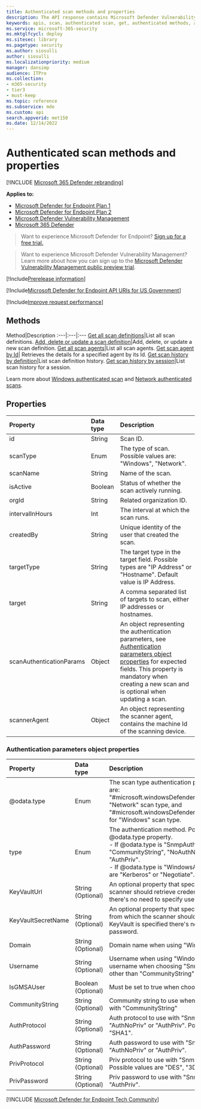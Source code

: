 ```yaml
---
title: Authenticated scan methods and properties
description: The API response contains Microsoft Defender Vulnerability Management authenticated scans created in your tenant. You can request all the scans, all the scan definitions or add a new network our authenticated scan.
keywords: apis, scan, authenticated scan, get, authenticated methods, authenticated properties,
ms.service: microsoft-365-security
ms.mktglfcycl: deploy
ms.sitesec: library
ms.pagetype: security
ms.author: siosulli
author: siosulli
ms.localizationpriority: medium
manager: dansimp
audience: ITPro
ms.collection: 
- m365-security
- tier3
- must-keep
ms.topic: reference
ms.subservice: mde
ms.custom: api
search.appverid: met150
ms.date: 12/14/2022
---
```


# Authenticated scan methods and properties

[!INCLUDE [Microsoft 365 Defender rebranding](../../../includes/microsoft-defender.md)]

**Applies to:**

- [Microsoft Defender for Endpoint Plan 1](https://go.microsoft.com/fwlink/?linkid=2154037)
- [Microsoft Defender for Endpoint Plan 2](https://go.microsoft.com/fwlink/p/?linkid=2154037)
- [Microsoft Defender Vulnerability Management](../../defender-vulnerability-management/index.yml)
- [Microsoft 365 Defender](https://go.microsoft.com/fwlink/?linkid=2118804)

> Want to experience Microsoft Defender for Endpoint? [Sign up for a free trial.](https://signup.microsoft.com/create-account/signup?products=7f379fee-c4f9-4278-b0a1-e4c8c2fcdf7e&ru=https://aka.ms/MDEp2OpenTrial?ocid=docs-wdatp-exposedapis-abovefoldlink)

> Want to experience Microsoft Defender Vulnerability Management? Learn more about how you can sign up to the [Microsoft Defender Vulnerability Management public preview trial](../../defender-vulnerability-management/get-defender-vulnerability-management.md).

[!Include[Prerelease information](../../../includes/prerelease.md)]

[!Include[Microsoft Defender for Endpoint API URIs for US Government](../../../includes/microsoft-defender-api-usgov.md)]

[!Include[Improve request performance](../../../includes/improve-request-performance.md)]

## Methods

Method|Description
:---|:---|:---
[Get all scan definitions](get-all-scan-definitions.md)|List all scan definitions.
[Add, delete or update a scan definition](add-a-new-scan-definition.md)|Add, delete, or update a new scan definition.
[Get all scan agents](get-all-scan-agents.md)|List all scan agents.
[Get scan agent by Id](Get-agent-details.md)| Retrieves the details for a specified agent by its Id.
[Get scan history by definition](get-scan-history-by-definition.md)|List scan definition history.
[Get scan history by session](get-scan-history-by-session.md)|List scan history for a session.

Learn more about [Windows authenticated scan](../../defender-vulnerability-management/windows-authenticated-scan.md) and [Network authenticated scans](../network-devices.md).

## Properties

Property|Data type|Description
:---|:---|:---
id|String| Scan ID.
scanType|Enum|The type of scan. Possible values are: "Windows", "Network".
scanName|String|Name of the scan.
isActive|Boolean|Status of whether the scan actively running.
orgId |String| Related organization ID.
intervalInHours|Int|The interval at which the scan runs.
createdBy|String| Unique identity of the user that created the scan.
targetType|String|The target type in the target field. Possible types are "IP Address" or "Hostname". Default value is IP Address.
target|String| A comma separated list of targets to scan, either IP addresses or hostnames.
scanAuthenticationParams|Object|An object representing the authentication parameters, see [Authentication parameters object properties](#authentication-parameters-object-properties) for expected fields. This property is mandatory when creating a new scan and is optional when updating a scan.
scannerAgent|Object|An object representing the scanner agent, contains the machine Id of the scanning device.

### Authentication parameters object properties

Property|Data type|Description
:---|:---|:---
@odata.type|Enum|The scan type authentication parameters. Possible values are: "#microsoft.windowsDefenderATP.api.SnmpAuthParams" for "Network" scan type, and "#microsoft.windowsDefenderATP.api.WindowsAuthParams" for "Windows" scan type.
type|Enum|The authentication method. Possible values vary based on @odata.type property. <br/> - If @odata.type is "SnmpAuthParams", possible values are "CommunityString", "NoAuthNoPriv", "AuthNoPriv", "AuthPriv". <br/> - If @odata.type is "WindowsAuthParams" possible values are "Kerberos" or "Negotiate".
KeyVaultUrl|String (Optional)|An optional property that specifies from which KeyVault the scanner should retrieve credentials. If KeyVault is specified there's no need to specify username, password.
KeyVaultSecretName|String (Optional)|An optional property that specifies KeyVault secret name from which the scanner should retrieve credentials. If KeyVault is specified there's no need to specify username, password.
Domain|String (Optional)|Domain name when using "WindowsAuthParams".
Username|String (Optional)|Username when using "WindowsAuthParams" or the username when choosing "SnmpAuthParams" with any type other than "CommunityString".
IsGMSAUser|Boolean (Optional)|Must be set to true when choosing "WindowsAuthParams".
CommunityString|String (Optional)|Community string to use when choosing "SnmpAuthParams" with "CommunityString"
AuthProtocol|String (Optional)|Auth protocol to use with "SnmpAuthParams" and "AuthNoPriv" or "AuthPriv". Possible values are "MD5", "SHA1".
AuthPassword|String (Optional)|Auth password to use with "SnmpAuthParams" and "AuthNoPriv" or "AuthPriv".
PrivProtocol|String (Optional)|Priv protocol to use with "SnmpAuthParams" and "AuthPriv". Possible values are "DES", "3DES", "AES".
PrivPassword|String (Optional)|Priv password to use with "SnmpAuthParams" and "AuthPriv".
[!INCLUDE [Microsoft Defender for Endpoint Tech Community](../../../includes/defender-mde-techcommunity.md)]
